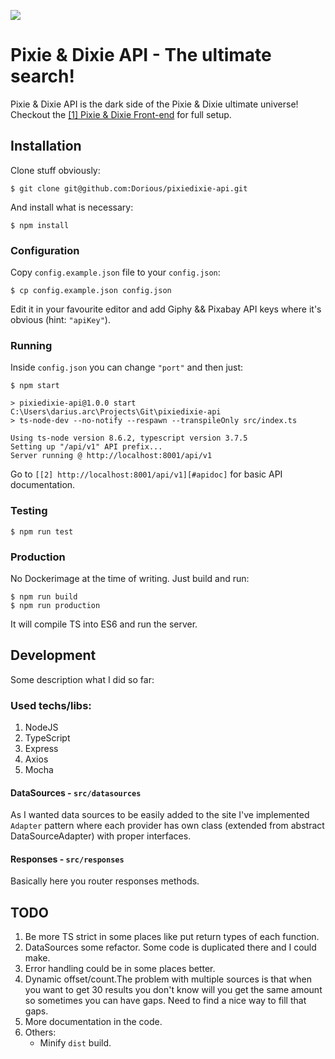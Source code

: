 ![](https://user-images.githubusercontent.com/2143349/72977784-7fd1b680-3dd5-11ea-917a-3bfe7660f590.png)

# Pixie & Dixie API - The ultimate search!
Pixie & Dixie API is the dark side of the Pixie & Dixie ultimate universe!<br>
Checkout the [[1] Pixie & Dixie Front-end][#frontend] for full setup.

## Installation
Clone stuff obviously:

    $ git clone git@github.com:Dorious/pixiedixie-api.git
	
And install what is necessary:

	$ npm install
### Configuration
Copy `config.example.json` file to your `config.json`:

	$ cp config.example.json config.json
Edit it in your favourite editor and add Giphy && Pixabay API keys where it's obvious (hint: `"apiKey"`).
    
### Running
Inside `config.json` you can change `"port"` and then just:

	$ npm start
	
	> pixiedixie-api@1.0.0 start C:\Users\darius.arc\Projects\Git\pixiedixie-api
	> ts-node-dev --no-notify --respawn --transpileOnly src/index.ts

	Using ts-node version 8.6.2, typescript version 3.7.5
	Setting up "/api/v1" API prefix...
	Server running @ http://localhost:8001/api/v1

Go to `[[2] http://localhost:8001/api/v1][#apidoc]` for basic API documentation.
    
### Testing

	$ npm run test

### Production
No Dockerimage at the time of writing. Just build and run:

	$ npm run build
    $ npm run production
It will compile TS into ES6 and run the server.

## Development
Some description what I did so far:
### Used techs/libs:
1. NodeJS
2. TypeScript
3. Express
4. Axios
5. Mocha

#### DataSources - `src/datasources`
As I wanted data sources to be easily added to the site I've implemented `Adapter` pattern where each provider has own class (extended from abstract DataSourceAdapter) with proper interfaces.

#### Responses - `src/responses`
Basically here you router responses methods.

## TODO
1. Be more TS strict in some places like put return types of each function.
2. DataSources some refactor. Some code is duplicated there and I could make.
3. Error handling could be in some places better.
3. Dynamic offset/count.The problem with multiple sources is that when you want to get 30 results you don't know will you get the same amount so sometimes you can have gaps. Need to find a nice way to fill that gaps.
4. More documentation in the code.
5. Others:
	* Minify `dist` build.

[#frontend]: https://github.com/Dorious/pixiedixie-web "Front-end part for full setup"
[#apidoc]: http://localhost:8001/api/v1 "API generated documentation"